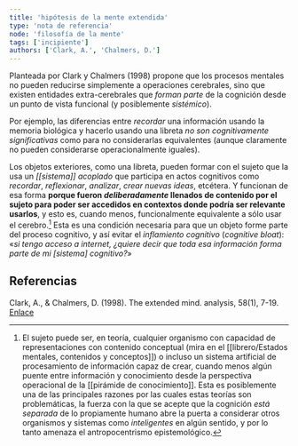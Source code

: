 ```yaml
---
title: 'hipótesis de la mente extendida'
type: 'nota de referencia'
node: 'filosofía de la mente'
tags: ['incipiente']
authors: ['Clark, A.', 'Chalmers, D.']
---
```


Planteada por Clark y Chalmers (1998) propone que los procesos mentales no pueden reducirse simplemente a operaciones cerebrales, sino que existen entidades extra-cerebrales que *forman parte* de la cognición desde un punto de vista funcional (y posiblemente *sistémico*). 

Por ejemplo, las diferencias entre *recordar* una información usando la memoria biológica y hacerlo usando una libreta *no son cognitivamente significativas* como para no considerarlas equivalentes (aunque claramente no pueden considerarse operacionalmente iguales).

Los objetos exteriores, como una libreta, pueden formar con el sujeto que la usa un *[[sistema]] acoplado* que participa en actos cognitivos como *recordar*, *reflexionar*, *analizar*, *crear nuevas ideas*, etcétera. Y funcionan de esa forma **porque fueron *deliberadamente* llenados de contenido por el sujeto para poder ser accedidos en contextos donde podría ser relevante usarlos**, y esto es, cuando menos, funcionalmente equivalente a sólo usar el cerebro.[^1] Esta es una condición necesaria para que un objeto forme parte del proceso cognitivo, y así evitar el *inflamiento cognitivo* (*cognitive bloat*): «*si tengo acceso a internet, ¿quiere decir que toda esa información forma parte de mi [sistema] cognitivo?*»

## Referencias

Clark, A., & Chalmers, D. (1998). The extended mind. analysis, 58(1), 7-19. [Enlace](http://scholar.google.com.mx/scholar_url?url=https://era.ed.ac.uk/bitstream/handle/1842/1312/TheExtendedMind.pdf%253Fsequence%253D1%2526isAllowed%253Dy&hl=es&sa=X&ei=LEXFX8iGD4rOmgGuq7GoAQ&scisig=AAGBfm3gV5YwXrLD9exuKENO6Hn1fGPRPQ&nossl=1&oi=scholarr)

 [^1]: El sujeto puede ser, en teoría, cualquier organismo con capacidad de representaciones con contenido conceptual (mira en el [[librero/Estados mentales, contenidos y conceptos]]) o incluso un sistema artificial de procesamiento de información capaz de crear, cuando menos algún puente entre información y conocimiento desde la perspectiva operacional de la [[pirámide de conocimiento]]. Esta es posiblemente una de las principales razones por las cuales estas teorías son problemáticas, la fuerza con la que se acepte que la cognición *está separada* de lo propiamente humano abre la puerta a considerar otros organismos y sistemas como *inteligentes* en algún sentido, y por lo tanto amenaza el antropocentrismo epistemológico.